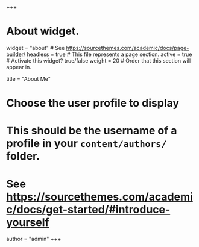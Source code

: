+++
# About widget.
widget = "about"  # See https://sourcethemes.com/academic/docs/page-builder/
headless = true  # This file represents a page section.
active = true  # Activate this widget? true/false
weight = 20  # Order that this section will appear in.

title = "About Me"

# Choose the user profile to display
# This should be the username of a profile in your `content/authors/` folder.
# See https://sourcethemes.com/academic/docs/get-started/#introduce-yourself
author = "admin"
+++
<head>
<meta name="google-site-verification" content="sWPoDBd2Fg8GI4_yroRPVhxsRPo3KGBXqOCRZnRv9og" />
</head>